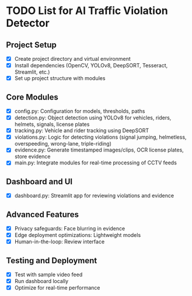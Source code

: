 # TODO List for AI Traffic Violation Detector

## Project Setup
- [x] Create project directory and virtual environment
- [x] Install dependencies (OpenCV, YOLOv8, DeepSORT, Tesseract, Streamlit, etc.)
- [x] Set up project structure with modules

## Core Modules
- [x] config.py: Configuration for models, thresholds, paths
- [x] detection.py: Object detection using YOLOv8 for vehicles, riders, helmets, signals, license plates
- [x] tracking.py: Vehicle and rider tracking using DeepSORT
- [x] violations.py: Logic for detecting violations (signal jumping, helmetless, overspeeding, wrong-lane, triple-riding)
- [x] evidence.py: Generate timestamped images/clips, OCR license plates, store evidence
- [x] main.py: Integrate modules for real-time processing of CCTV feeds

## Dashboard and UI
- [x] dashboard.py: Streamlit app for reviewing violations and evidence

## Advanced Features
- [x] Privacy safeguards: Face blurring in evidence
- [x] Edge deployment optimizations: Lightweight models
- [x] Human-in-the-loop: Review interface

## Testing and Deployment
- [x] Test with sample video feed
- [x] Run dashboard locally
- [x] Optimize for real-time performance
